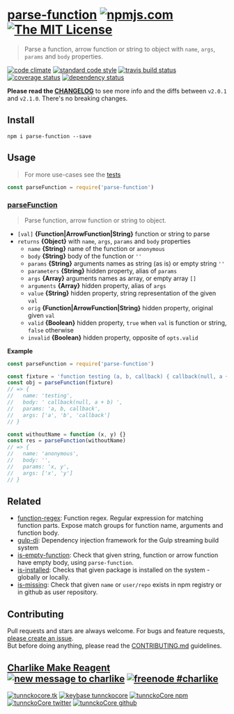 # [parse-function][author-www-url] [![npmjs.com][npmjs-img]][npmjs-url] [![The MIT License][license-img]][license-url] 

> Parse a function, arrow function or string to object with `name`, `args`, `params` and `body` properties.

[![code climate][codeclimate-img]][codeclimate-url] [![standard code style][standard-img]][standard-url] [![travis build status][travis-img]][travis-url] [![coverage status][coveralls-img]][coveralls-url] [![dependency status][david-img]][david-url]

**Please read the [CHANGELOG](./CHANGELOG.md)** to see more info and the diffs between `v2.0.1` and `v2.1.0`.
There's no breaking changes.


## Install
```
npm i parse-function --save
```


## Usage
> For more use-cases see the [tests](./test.js)

```js
const parseFunction = require('parse-function')
```

### [parseFunction](./index.js#L45)
> Parse function, arrow function or string to object. 

- `[val]` **{Function|ArrowFunction|String}** function or string to parse    
- `returns` **{Object}** with `name`, `args`, `params` and `body` properties  
  + `name` **{String}** name of the function or `anonymous`
  + `body` **{String}** body of the function or `''`
  + `params` **{String}** arguments names as string (as is) or empty string `''`
  + `parameters` **{String}** hidden property, alias of `params`
  + `args` **{Array}** arguments names as array, or empty array `[]`
  + `arguments` **{Array}** hidden property, alias of `args`
  + `value` **{String}** hidden property, string representation of the given `val`
  + `orig` **{Function|ArrowFunction|String}** hidden property, original given `val`
  + `valid` **{Boolean}** hidden property, `true` when `val` is function or string, `false` otherwise
  + `invalid` **{Boolean}** hidden property, opposite of `opts.valid`

**Example**

```js
const parseFunction = require('parse-function')

const fixture = 'function testing (a, b, callback) { callback(null, a + b) }'
const obj = parseFunction(fixture)
// => {
//   name: 'testing',
//   body: ' callback(null, a + b) ',
//   params: 'a, b, callback',
//   args: ['a', 'b', 'callback']
// }

const withoutName = function (x, y) {}
const res = parseFunction(withoutName)
// => {
//   name: 'anonymous',
//   body: '',
//   params: 'x, y',
//   args: ['x', 'y']
// }
```


## Related
- [function-regex](https://github.com/regexps/function-regex): Function regex. Regular expression for matching function parts. Expose match groups for function name, arguments and function body.
- [gulp-di](https://github.com/cmtt/gulp-di): Dependency injection framework for the Gulp streaming build system
- [is-empty-function](https://github.com/tunnckocore/is-empty-function): Check that given string, function or arrow function have empty body, using `parse-function`.
- [is-installed](https://github.com/tunnckoCore/is-installed): Checks that given package is installed on the system - globally or locally.
- [is-missing](https://github.com/tunnckocore/is-missing): Check that given `name` or `user/repo` exists in npm registry or in github as user repository.


## Contributing
Pull requests and stars are always welcome. For bugs and feature requests, [please create an issue](https://github.com/tunnckoCore/parse-function/issues/new).  
But before doing anything, please read the [CONTRIBUTING.md](./CONTRIBUTING.md) guidelines.


## [Charlike Make Reagent](http://j.mp/1stW47C) [![new message to charlike][new-message-img]][new-message-url] [![freenode #charlike][freenode-img]][freenode-url]

[![tunnckocore.tk][author-www-img]][author-www-url] [![keybase tunnckocore][keybase-img]][keybase-url] [![tunnckoCore npm][author-npm-img]][author-npm-url] [![tunnckoCore twitter][author-twitter-img]][author-twitter-url] [![tunnckoCore github][author-github-img]][author-github-url]


[npmjs-url]: https://www.npmjs.com/package/parse-function
[npmjs-img]: https://img.shields.io/npm/v/parse-function.svg?label=parse-function

[license-url]: https://github.com/tunnckoCore/parse-function/blob/master/LICENSE
[license-img]: https://img.shields.io/badge/license-MIT-blue.svg


[codeclimate-url]: https://codeclimate.com/github/tunnckoCore/parse-function
[codeclimate-img]: https://img.shields.io/codeclimate/github/tunnckoCore/parse-function.svg

[travis-url]: https://travis-ci.org/tunnckoCore/parse-function
[travis-img]: https://img.shields.io/travis/tunnckoCore/parse-function.svg

[coveralls-url]: https://coveralls.io/r/tunnckoCore/parse-function
[coveralls-img]: https://img.shields.io/coveralls/tunnckoCore/parse-function.svg

[david-url]: https://david-dm.org/tunnckoCore/parse-function
[david-img]: https://img.shields.io/david/tunnckoCore/parse-function.svg

[standard-url]: https://github.com/feross/standard
[standard-img]: https://img.shields.io/badge/code%20style-standard-brightgreen.svg


[author-www-url]: http://www.tunnckocore.tk
[author-www-img]: https://img.shields.io/badge/www-tunnckocore.tk-fe7d37.svg

[keybase-url]: https://keybase.io/tunnckocore
[keybase-img]: https://img.shields.io/badge/keybase-tunnckocore-8a7967.svg

[author-npm-url]: https://www.npmjs.com/~tunnckocore
[author-npm-img]: https://img.shields.io/badge/npm-~tunnckocore-cb3837.svg

[author-twitter-url]: https://twitter.com/tunnckoCore
[author-twitter-img]: https://img.shields.io/badge/twitter-@tunnckoCore-55acee.svg

[author-github-url]: https://github.com/tunnckoCore
[author-github-img]: https://img.shields.io/badge/github-@tunnckoCore-4183c4.svg

[freenode-url]: http://webchat.freenode.net/?channels=charlike
[freenode-img]: https://img.shields.io/badge/freenode-%23charlike-5654a4.svg

[new-message-url]: https://github.com/tunnckoCore/ama
[new-message-img]: https://img.shields.io/badge/ask%20me-anything-green.svg